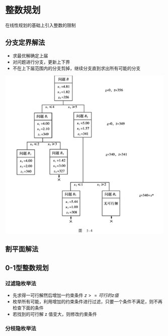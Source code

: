# 整数规划

在线性规划的基础上引入整数的限制

## 分支定界解法

- 求最优解确定上届
- 对问题进行分支，更新上下界
- 不在上下届范围内的分支剪掉，继续分支直到求出所有可能的分支

![image-20191209164538138](ch6.assets/image-20191209164538138.png)

## 割平面解法

## 0-1型整数规划

### 过滤隐枚举法

- 先求得一可行解然后增加一约束条件 $z>=可行的z值$ 
- 枚举所有可能，利用增加的约束条件进行过滤，只要一个条件不满足，则不再检查下面的条件
- 若找到的可行解 z 值变大，则修改约束条件

### 分枝隐枚举法

